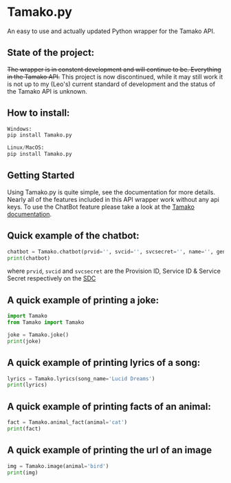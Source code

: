 # Tamako.py
An easy to use and actually updated Python wrapper for the Tamako API.

## State of the project:
~~The wrapper is in constent development and will continue to be. Everything in the Tamako API.~~
This project is now discontinued, while it may still work it is not up to my (Leo's) current standard of development and the status of the Tamako API is unknown.

## How to install:
```py
Windows:
pip install Tamako.py
```
```py
Linux/MacOS:
pip install Tamako.py
```

## Getting Started
Using Tamako.py is quite simple, see the documentation for more details. Nearly all of the features included in this API wrapper work without any api keys. To use the ChatBot feature please take a look at the [Tamako documentation](https://tamako.tech/docs/api/chatapi).

## Quick example of the chatbot:

```py
chatbot = Tamako.chatbot(prvid='', svcid='', svcsecret='', name='', gender='', prefix='', dev='', userid='', message='')
print(chatbot)
```
where `prvid`, `svcid` and `svcsecret` are the Provision ID, Service ID & Service Secret respectively on the [SDC](https://devcenter.skyfallen.org/accounts/login)

## A quick example of printing a joke:

```py
import Tamako
from Tamako import Tamako

joke = Tamako.joke()
print(joke)
```

## A quick example of printing lyrics of a song:

```py
lyrics = Tamako.lyrics(song_name='Lucid Dreams')
print(lyrics)
```

## A quick example of printing facts of an animal:

```py
fact = Tamako.animal_fact(animal='cat')
print(fact)
```

## A quick example of printing the url of an image

```py
img = Tamako.image(animal='bird')
print(img)
```
